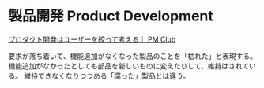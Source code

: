 # 製品開発 Product Development

[プロダクト開発はユーザーを絞って考える｜ PM Club](https://product-managers-club.jp/blog/post/super-specific-who)

要求が落ち着いて、機能追加がなくなった製品のことを「枯れた」と表現する。
機能追加がなかったとしても部品を新しいものに変えたりして、維持はされている。
維持できなくなりつつある「腐った」製品とは違う。
